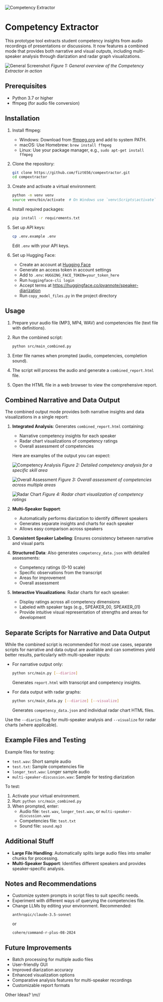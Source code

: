![Competency Extractor](banner.jpg)

# Competency Extractor

This prototype tool extracts student competency insights from audio recordings of presentations or discussions. It now features a combined mode that provides both narrative and visual outputs, including multi-speaker analysis through diarization and radar graph visualizations.

![General Screenshot](general_screenshot.png)
*Figure 1: General overview of the Competency Extractor in action*

## Prerequisites

- Python 3.7 or higher
- ffmpeg (for audio file conversion)

## Installation

1. Install ffmpeg:
   - Windows: Download from [ffmpeg.org](https://ffmpeg.org/download.html) and add to system PATH.
   - macOS: Use Homebrew: `brew install ffmpeg`
   - Linux: Use your package manager, e.g., `sudo apt-get install ffmpeg`

2. Clone the repository:
   ```bash
   git clone https://github.com/fizt656/compextractor.git
   cd compextractor
   ```

3. Create and activate a virtual environment:
   ```bash
   python -m venv venv
   source venv/bin/activate  # On Windows use `venv\Scripts\activate`
   ```

4. Install required packages:
   ```bash
   pip install -r requirements.txt
   ```

5. Set up API keys:
   ```bash
   cp .env.example .env
   ```
   Edit `.env` with your API keys.

6. Set up Hugging Face:
   - Create an account at [Hugging Face](https://huggingface.co/)
   - Generate an access token in account settings
   - Add to `.env`: `HUGGING_FACE_TOKEN=your_token_here`
   - Run `huggingface-cli login`
   - Accept terms at https://huggingface.co/pyannote/speaker-diarization
   - Run `copy_model_files.py` in the project directory

## Usage

1. Prepare your audio file (MP3, MP4, WAV) and competencies file (text file with definitions).

2. Run the combined script:
   ```bash
   python src/main_combined.py
   ```

3. Enter file names when prompted (audio, competencies, completion sound).

4. The script will process the audio and generate a `combined_report.html` file.

5. Open the HTML file in a web browser to view the comprehensive report.

## Combined Narrative and Data Output

The combined output mode provides both narrative insights and data visualizations in a single report:

1. **Integrated Analysis**: Generates `combined_report.html` containing:
   - Narrative competency insights for each speaker
   - Radar chart visualizations of competency ratings
   - Overall assessment of competencies

   Here are examples of the output you can expect:

   ![Competency Analysis](competency_analysis.png)
   *Figure 2: Detailed competency analysis for a specific skill area*

   ![Overall Assessment](overall_assessment.png)
   *Figure 3: Overall assessment of competencies across multiple areas*

   ![Radar Chart](radar_chart.png)
   *Figure 4: Radar chart visualization of competency ratings*

2. **Multi-Speaker Support**: 
   - Automatically performs diarization to identify different speakers
   - Generates separate insights and charts for each speaker
   - Allows easy comparison across speakers

3. **Consistent Speaker Labeling**: Ensures consistency between narrative and visual parts

4. **Structured Data**: Also generates `competency_data.json` with detailed assessments:
   - Competency ratings (0-10 scale)
   - Specific observations from the transcript
   - Areas for improvement
   - Overall assessment

5. **Interactive Visualizations**: Radar charts for each speaker:
   - Display ratings across all competency dimensions
   - Labeled with speaker tags (e.g., SPEAKER_00, SPEAKER_01)
   - Provide intuitive visual representation of strengths and areas for development

## Separate Scripts for Narrative and Data Output

While the combined script is recommended for most use cases, separate scripts for narrative and data output are available and can sometimes yield better results, particularly with multi-speaker inputs:

- For narrative output only:
  ```bash
  python src/main.py [--diarize]
  ```
  Generates `report.html` with transcript and competency insights.

- For data output with radar graphs:
  ```bash
  python src/main_data.py [--diarize] [--visualize]
  ```
  Generates `competency_data.json` and individual radar chart HTML files.

Use the `--diarize` flag for multi-speaker analysis and `--visualize` for radar charts (where applicable).

## Example Files and Testing

Example files for testing:
- `test.wav`: Short sample audio
- `test.txt`: Sample competencies file
- `longer_test.wav`: Longer sample audio
- `multi-speaker-discussion.wav`: Sample for testing diarization

To test:
1. Activate your virtual environment.
2. Run: `python src/main_combined.py`
3. When prompted, enter:
   - Audio file: `test.wav`, `longer_test.wav`, or `multi-speaker-discussion.wav`
   - Competencies file: `test.txt`
   - Sound file: `sound.mp3`

## Additional Stuff

- **Large File Handling**: Automatically splits large audio files into smaller chunks for processing.
- **Multi-Speaker Support**: Identifies different speakers and provides speaker-specific analysis.

## Notes and Recommendations

- Customize system prompts in script files to suit specific needs.
- Experiment with different ways of querying the competencies file.
- Change LLMs by editing your environment. Recommended:
  ```
  anthropic/claude-3.5-sonnet
  ```
  or
  ```
  cohere/command-r-plus-08-2024
  ```

## Future Improvements

- Batch processing for multiple audio files
- User-friendly GUI
- Improved diarization accuracy
- Enhanced visualization options
- Comparative analysis features for multi-speaker recordings
- Customizable report formats

Other Ideas? \\m//